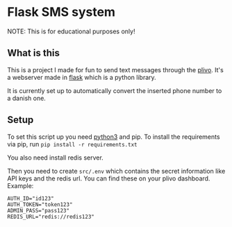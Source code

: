 # Flask SMS system

NOTE: This is for educational purposes only!

## What is this

This is a project I made for fun to send text messages through the [plivo](https://www.plivo.com).
It's a webserver made in [flask](https://palletsprojects.com/p/flask/) which is a python library.

It is currently set up to automatically convert the inserted phone number to a danish one.

## Setup

To set this script up you need [python3](https://www.python.org) and pip.
To install the requirements via pip, run `pip install -r requirements.txt`

You also need install redis server.

Then you need to create `src/.env` which contains the secret information like API keys and the redis url. You can find these on your plivo dashboard. Example:

```env
AUTH_ID="id123"
AUTH_TOKEN="token123"
ADMIN_PASS="pass123"
REDIS_URL="redis://redis123"
```
